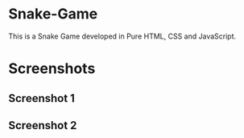 # Snake-Game

This is a Snake Game developed in Pure HTML, CSS and JavaScript.

# Screenshots

## Screenshot 1

## Screenshot 2
